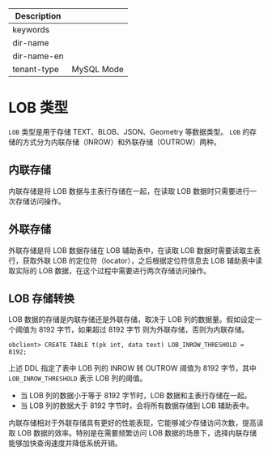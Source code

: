 | Description   |                 |
|---------------|-----------------|
| keywords      |                 |
| dir-name      |                 |
| dir-name-en   |                 |
| tenant-type   | MySQL Mode      |

# LOB 类型


`LOB` 类型是用于存储 TEXT、BLOB、JSON、Geometry 等数据类型。
`LOB` 的存储的方式分为内联存储（INROW）和外联存储（OUTROW）两种。

## 内联存储

内联存储是将 LOB 数据与主表行存储在一起，在读取 LOB 数据时只需要进行一次存储访问操作。

## 外联存储

外联存储是将 LOB 数据存储在 LOB 辅助表中，在读取 LOB 数据时需要读取主表行，获取外联 LOB 的定位符（locator），之后根据定位符信息去 LOB 辅助表中读取实际的 LOB 数据，在这个过程中需要进行两次存储访问操作。

## LOB 存储转换

LOB 数据的存储是内联存储还是外联存储，取决于 LOB 列的数据量。假如设定一个阈值为 8192 字节，如果超过 8192 字节 则为外联存储，否则为内联存储。

```shell
obclient> CREATE TABLE t(pk int, data text) LOB_INROW_THRESHOLD = 8192;
```

上述 DDL 指定了表中 LOB 列的 INROW 转 OUTROW 阈值为 8192 字节，其中 `LOB_INROW_THRESHOLD` 表示 LOB 列的阈值。

* 当 LOB 列的数据小于等于 8192 字节时，LOB 数据和主表行存储在一起。
* 当 LOB 列的数据大于 8192 字节时，会将所有数据存储到 LOB 辅助表中。

内联存储相对于外联存储具有更好的性能表现，它能够减少存储访问次数，提高读取 LOB 数据的效率。特别是在需要频繁访问 LOB 数据的场景下，选择内联存储能够加快查询速度并降低系统开销。
